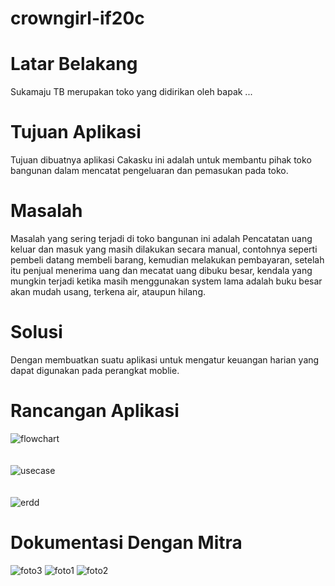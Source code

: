 # crowngirl-if20c
# Latar Belakang
Sukamaju TB merupakan toko yang didirikan oleh bapak ... 

# Tujuan Aplikasi
Tujuan dibuatnya aplikasi Cakasku ini adalah untuk membantu pihak toko bangunan dalam mencatat pengeluaran dan pemasukan pada toko.

# Masalah
Masalah yang sering terjadi di toko bangunan ini adalah Pencatatan uang keluar dan masuk yang masih dilakukan secara manual,
contohnya seperti pembeli datang membeli barang, kemudian melakukan pembayaran, setelah itu penjual menerima uang dan mecatat uang dibuku besar, 
kendala yang mungkin terjadi ketika masih menggunakan system lama adalah buku besar akan mudah usang, terkena air, ataupun hilang.

# Solusi
Dengan membuatkan suatu aplikasi untuk mengatur keuangan harian yang dapat digunakan pada perangkat moblie.

# Rancangan Aplikasi
![flowchart](https://user-images.githubusercontent.com/103571115/204440062-44c9e8ea-6773-47c0-9cdc-d2697ce2942d.png)
<br>
<br>
<br>
![usecase](https://user-images.githubusercontent.com/103571115/204440102-3066fb25-71b7-4075-9a9a-374391f14b10.png)
<br>
<br>
<br>
![erdd](https://user-images.githubusercontent.com/103571115/204448852-5c7612ea-c1e6-4970-9ba9-f7034d5ffe55.png)

# Dokumentasi Dengan Mitra
![foto3](https://user-images.githubusercontent.com/103571115/204440095-7adae04f-cd7d-4294-a28a-e96b003005c8.jpg)
![foto1](https://user-images.githubusercontent.com/103571115/204440063-09cc9b0f-e384-445d-9028-3fc10e505faa.jpg)
![foto2](https://user-images.githubusercontent.com/103571115/204440084-4a382d9d-6f12-4ad9-8509-de477f1ecfc5.jpg)
